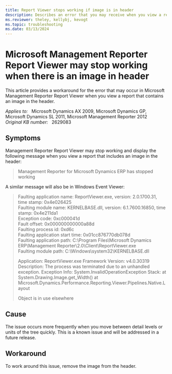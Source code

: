 ```yaml
---
title: Report Viewer stops working if image is in header
description: Describes an error that you may receive when you view a report that contains an image in the header. Provides a workaround.
ms.reviewer: theley, kellybj, kevogt
ms.topic: troubleshooting
ms.date: 03/13/2024
---
```

# Microsoft Management Reporter Report Viewer may stop working when there is an image in header

This article provides a workaround for the error that may occur in Microsoft Management Reporter Report Viewer when you view a report that contains an image in the header.

_Applies to:_ &nbsp; Microsoft Dynamics AX 2009, Microsoft Dynamics GP, Microsoft Dynamics SL 2011, Microsoft Management Reporter 2012  
_Original KB number:_ &nbsp; 2629083

## Symptoms

Management Reporter Report Viewer may stop working and display the following message when you view a report that includes an image in the header:

> Management Reporter for Microsoft Dynamics ERP has stopped working

A similar message will also be in Windows Event Viewer:

> Faulting application name: ReportViewer.exe, version: 2.0.1700.31, time stamp: 0x4e026425  
Faulting module name: KERNELBASE.dll, version: 6.1.7600.16850, time stamp: 0x4e211da1  
Exception code: 0xc000041d  
Fault offset: 0x000000000000a88d  
Faulting process id: 0xd6c  
Faulting application start time: 0x01cc876770db078d  
Faulting application path: C:\Program Files\Microsoft Dynamics ERP\Management Reporter\2.0\Client\ReportViewer.exe  
Faulting module path: C:\Windows\system32\KERNELBASE.dll
>
> Application: ReportViewer.exe Framework Version: v4.0.30319 Description: The process was terminated due to an unhandled exception.
Exception Info: System.InvalidOperationException Stack: at System.Drawing.Image.get_Width() at Microsoft.Dynamics.Performance.Reporting.Viewer.Pipelines.Native.Layout
>
> Object is in use elsewhere

## Cause

The issue occurs more frequently when you move between detail levels or units of the tree quickly. This is a known issue and will be addressed in a future release.

## Workaround

To work around this issue, remove the image from the header.
